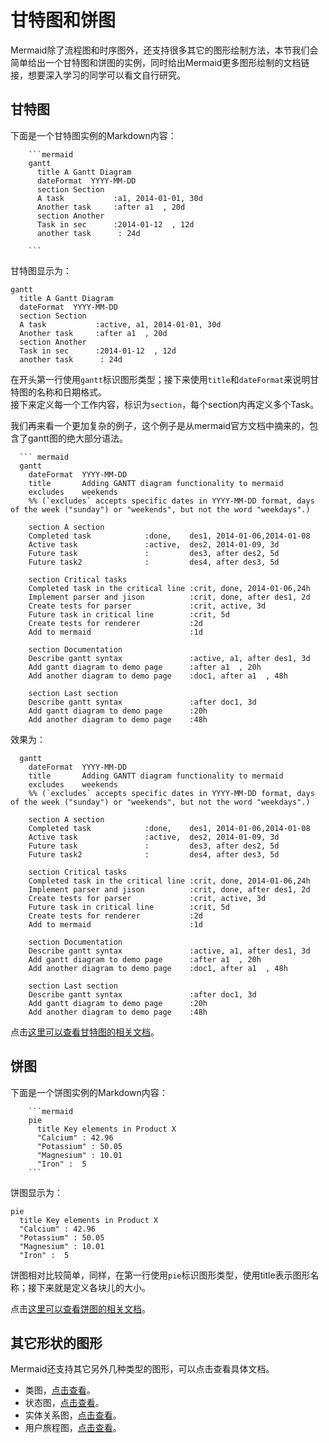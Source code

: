 # 甘特图和饼图

Mermaid除了流程图和时序图外，还支持很多其它的图形绘制方法，本节我们会简单给出一个甘特图和饼图的实例，同时给出Mermaid更多图形绘制的文档链接，想要深入学习的同学可以看文自行研究。

## 甘特图
下面是一个甘特图实例的Markdown内容：

```
    ```mermaid
    gantt
      title A Gantt Diagram
      dateFormat  YYYY-MM-DD
      section Section
      A task           :a1, 2014-01-01, 30d
      Another task     :after a1  , 20d
      section Another
      Task in sec      :2014-01-12  , 12d
      another task      : 24d

    ```
```

甘特图显示为：

```mermaid
gantt
  title A Gantt Diagram
  dateFormat  YYYY-MM-DD
  section Section
  A task           :active, a1, 2014-01-01, 30d
  Another task     :after a1  , 20d
  section Another
  Task in sec      :2014-01-12  , 12d
  another task      : 24d
```

在开头第一行使用`gantt`标识图形类型；接下来使用`title`和`dateFormat`来说明甘特图的名称和日期格式。  
接下来定义每一个工作内容，标识为`section`，每个section内再定义多个Task。

我们再来看一个更加复杂的例子，这个例子是从mermaid官方文档中摘来的，包含了gantt图的绝大部分语法。

```
  ``` mermaid
  gantt
    dateFormat  YYYY-MM-DD
    title       Adding GANTT diagram functionality to mermaid
    excludes    weekends
    %% (`excludes` accepts specific dates in YYYY-MM-DD format, days of the week ("sunday") or "weekends", but not the word "weekdays".)

    section A section
    Completed task            :done,    des1, 2014-01-06,2014-01-08
    Active task               :active,  des2, 2014-01-09, 3d
    Future task               :         des3, after des2, 5d
    Future task2              :         des4, after des3, 5d

    section Critical tasks
    Completed task in the critical line :crit, done, 2014-01-06,24h
    Implement parser and jison          :crit, done, after des1, 2d
    Create tests for parser             :crit, active, 3d
    Future task in critical line        :crit, 5d
    Create tests for renderer           :2d
    Add to mermaid                      :1d

    section Documentation
    Describe gantt syntax               :active, a1, after des1, 3d
    Add gantt diagram to demo page      :after a1  , 20h
    Add another diagram to demo page    :doc1, after a1  , 48h

    section Last section
    Describe gantt syntax               :after doc1, 3d
    Add gantt diagram to demo page      :20h
    Add another diagram to demo page    :48h
```

效果为：

``` mermaid
  gantt
    dateFormat  YYYY-MM-DD
    title       Adding GANTT diagram functionality to mermaid
    excludes    weekends
    %% (`excludes` accepts specific dates in YYYY-MM-DD format, days of the week ("sunday") or "weekends", but not the word "weekdays".)

    section A section
    Completed task            :done,    des1, 2014-01-06,2014-01-08
    Active task               :active,  des2, 2014-01-09, 3d
    Future task               :         des3, after des2, 5d
    Future task2              :         des4, after des3, 5d

    section Critical tasks
    Completed task in the critical line :crit, done, 2014-01-06,24h
    Implement parser and jison          :crit, done, after des1, 2d
    Create tests for parser             :crit, active, 3d
    Future task in critical line        :crit, 5d
    Create tests for renderer           :2d
    Add to mermaid                      :1d

    section Documentation
    Describe gantt syntax               :active, a1, after des1, 3d
    Add gantt diagram to demo page      :after a1  , 20h
    Add another diagram to demo page    :doc1, after a1  , 48h

    section Last section
    Describe gantt syntax               :after doc1, 3d
    Add gantt diagram to demo page      :20h
    Add another diagram to demo page    :48h

```

点击[这里可以查看甘特图的相关文档](https://mermaid-js.github.io/mermaid/diagrams-and-syntax-and-examples/gantt.html)。

## 饼图

下面是一个饼图实例的Markdown内容：

```
    ```mermaid
    pie
      title Key elements in Product X
      "Calcium" : 42.96
      "Potassium" : 50.05
      "Magnesium" : 10.01
      "Iron" :  5
    ```
```

饼图显示为：

```mermaid
pie
  title Key elements in Product X
  "Calcium" : 42.96
  "Potassium" : 50.05
  "Magnesium" : 10.01
  "Iron" :  5
```

饼图相对比较简单，同样，在第一行使用`pie`标识图形类型，使用title表示图形名称；接下来就是定义各块儿的大小。

点击[这里可以查看饼图的相关文档](https://mermaid-js.github.io/mermaid/diagrams-and-syntax-and-examples/pie.html)。

## 其它形状的图形

Mermaid还支持其它另外几种类型的图形，可以点击查看具体文档。

+ 类图，[点击查看](https://mermaid-js.github.io/mermaid/diagrams-and-syntax-and-examples/classDiagram.html)。
+ 状态图，[点击查看](https://mermaid-js.github.io/mermaid/diagrams-and-syntax-and-examples/stateDiagram.html)。
+ 实体关系图，[点击查看](https://mermaid-js.github.io/mermaid/diagrams-and-syntax-and-examples/entityRelationshipDiagram.html)。
+ 用户旅程图，[点击查看](https://mermaid-js.github.io/mermaid/diagrams-and-syntax-and-examples/user-journey.html)。